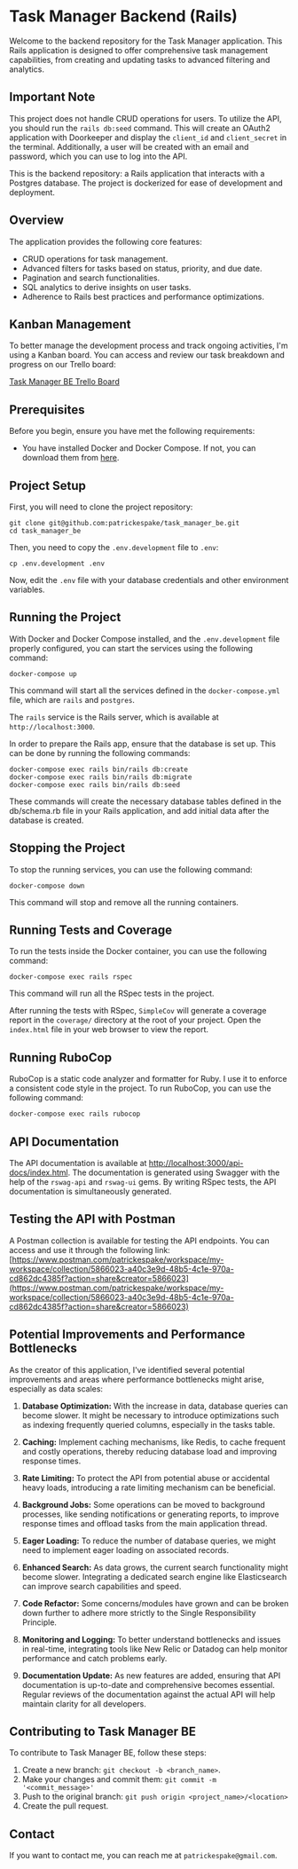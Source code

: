 # Task Manager Backend (Rails)

Welcome to the backend repository for the Task Manager application. This Rails application is designed to offer comprehensive task management capabilities, from creating and updating tasks to advanced filtering and analytics.

## Important Note

This project does not handle CRUD operations for users. To utilize the API, you should run the `rails db:seed` command. This will create an OAuth2 application with Doorkeeper and display the `client_id` and `client_secret` in the terminal. Additionally, a user will be created with an email and password, which you can use to log into the API.

This is the backend repository: a Rails application that interacts with a Postgres database. The project is dockerized for ease of development and deployment.

## Overview

The application provides the following core features:

- CRUD operations for task management.
- Advanced filters for tasks based on status, priority, and due date.
- Pagination and search functionalities.
- SQL analytics to derive insights on user tasks.
- Adherence to Rails best practices and performance optimizations.

## Kanban Management

To better manage the development process and track ongoing activities, I'm using a Kanban board. You can access and review our task breakdown and progress on our Trello board:

[Task Manager BE Trello Board](https://trello.com/invite/b/cKWPtv9S/ATTI769cdbcf830a1bf657b1815d6c40c6a84BC0FE17/task-manager-be)

## Prerequisites

Before you begin, ensure you have met the following requirements:

- You have installed Docker and Docker Compose. If not, you can download them from [here](https://www.docker.com/products/docker-desktop).

## Project Setup

First, you will need to clone the project repository:

```
git clone git@github.com:patrickespake/task_manager_be.git
cd task_manager_be
```

Then, you need to copy the `.env.development` file to `.env`:

```
cp .env.development .env
```

Now, edit the `.env` file with your database credentials and other environment variables.


## Running the Project

With Docker and Docker Compose installed, and the `.env.development` file properly configured, you can start the services using the following command:

```
docker-compose up
```

This command will start all the services defined in the `docker-compose.yml` file, which are `rails` and `postgres`.

The `rails` service is the Rails server, which is available at `http://localhost:3000`.

In order to prepare the Rails app, ensure that the database is set up. This can be done by running the following commands:

```
docker-compose exec rails bin/rails db:create
docker-compose exec rails bin/rails db:migrate
docker-compose exec rails bin/rails db:seed
```

These commands will create the necessary database tables defined in the db/schema.rb file in your Rails application, and add initial data after the database is created.

## Stopping the Project

To stop the running services, you can use the following command:

```
docker-compose down
```

This command will stop and remove all the running containers.

## Running Tests and Coverage

To run the tests inside the Docker container, you can use the following command:

```
docker-compose exec rails rspec
```

This command will run all the RSpec tests in the project.

After running the tests with RSpec, `SimpleCov` will generate a coverage report in the `coverage/` directory at the root of your project. Open the `index.html` file in your web browser to view the report.

## Running RuboCop

RuboCop is a static code analyzer and formatter for Ruby. I use it to enforce a consistent code style in the project. To run RuboCop, you can use the following command:

```bash
docker-compose exec rails rubocop
```

## API Documentation

The API documentation is available at [http://localhost:3000/api-docs/index.html](http://localhost:3000/api-docs/index.html). The documentation is generated using Swagger with the help of the `rswag-api` and `rswag-ui` gems. By writing RSpec tests, the API documentation is simultaneously generated.

## Testing the API with Postman

A Postman collection is available for testing the API endpoints. You can access and use it through the following link: [https://www.postman.com/patrickespake/workspace/my-workspace/collection/5866023-a40c3e9d-48b5-4c1e-970a-cd862dc4385f?action=share&creator=5866023](https://www.postman.com/patrickespake/workspace/my-workspace/collection/5866023-a40c3e9d-48b5-4c1e-970a-cd862dc4385f?action=share&creator=5866023)

## Potential Improvements and Performance Bottlenecks

As the creator of this application, I've identified several potential improvements and areas where performance bottlenecks might arise, especially as data scales:

1. **Database Optimization:** With the increase in data, database queries can become slower. It might be necessary to introduce optimizations such as indexing frequently queried columns, especially in the tasks table.

2. **Caching:** Implement caching mechanisms, like Redis, to cache frequent and costly operations, thereby reducing database load and improving response times.

3. **Rate Limiting:** To protect the API from potential abuse or accidental heavy loads, introducing a rate limiting mechanism can be beneficial.

4. **Background Jobs:** Some operations can be moved to background processes, like sending notifications or generating reports, to improve response times and offload tasks from the main application thread.

5. **Eager Loading:** To reduce the number of database queries, we might need to implement eager loading on associated records.

6. **Enhanced Search:** As data grows, the current search functionality might become slower. Integrating a dedicated search engine like Elasticsearch can improve search capabilities and speed.

7. **Code Refactor:** Some concerns/modules have grown and can be broken down further to adhere more strictly to the Single Responsibility Principle.

8. **Monitoring and Logging:** To better understand bottlenecks and issues in real-time, integrating tools like New Relic or Datadog can help monitor performance and catch problems early.

9. **Documentation Update:** As new features are added, ensuring that API documentation is up-to-date and comprehensive becomes essential. Regular reviews of the documentation against the actual API will help maintain clarity for all developers.

## Contributing to Task Manager BE

To contribute to Task Manager BE, follow these steps:

1. Create a new branch: `git checkout -b <branch_name>`.
2. Make your changes and commit them: `git commit -m '<commit_message>'`
3. Push to the original branch: `git push origin <project_name>/<location>`
4. Create the pull request.

## Contact

If you want to contact me, you can reach me at `patrickespake@gmail.com`.